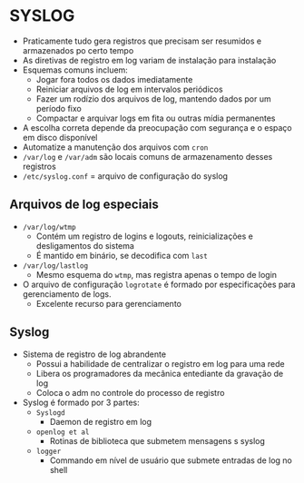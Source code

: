 # SYSLOG

- Praticamente tudo gera registros que precisam ser resumidos e armazenados po certo tempo
- As diretivas de registro em log variam de instalação para instalação
- Esquemas comuns incluem:
  - Jogar fora todos os dados imediatamente
  - Reiniciar arquivos de log em intervalos periódicos
  - Fazer um rodízio dos arquivos de log, mantendo dados por um período fixo
  - Compactar e arquivar logs em fita ou outras mídia permanentes
- A escolha correta depende da preocupação com segurança e o espaço em disco disponível
- Automatize a manutenção dos arquivos com `cron`
- `/var/log` e `/var/adm` são locais comuns de armazenamento desses registros
- `/etc/syslog.conf` = arquivo de configuração do syslog

## Arquivos de log especiais

- `/var/log/wtmp`
  - Contém um registro de logins e logouts, reinicializações e desligamentos do sistema
  - É mantido em binário, se decodifica com `last`
- `/var/log/lastlog`
  - Mesmo esquema do `wtmp`, mas registra apenas o tempo de login
- O arquivo de configuração `logrotate` é formado por especificações para gerenciamento de logs.
  - Excelente recurso para gerenciamento

## Syslog

- Sistema de registro de log abrandente
  - Possui a habilidade de centralizar o registro em log para uma rede
  - Libera os programadores da mecânica entediante da gravação de log
  - Coloca o adm no controle do processo de registro
- Syslog é formado por 3 partes:
  - `Syslogd`
    - Daemon de registro em log
  - `openlog et al`
    - Rotinas de biblioteca que submetem mensagens s syslog
  - `logger`
    - Commando em nível de usuário que submete entradas de log no shell

